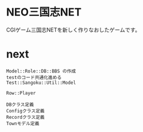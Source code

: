 # NEO三国志NET
CGIゲーム三国志NETを新しく作りなおしたゲームです。  

# next
```
Model::Role::DB::BBS の作成
testのコード共通化進める
Test::Sangoku::Util::Model

Row::Player

DBクラス定義
Configクラス定義
Recordクラス定義
Townモデル定義
```
